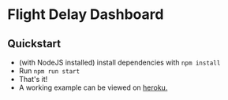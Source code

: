 # Flight Delay Dashboard
## Quickstart
- (with NodeJS installed) install dependencies with `npm install`
- Run `npm run start`
- That's it!
- A working example can be viewed on [heroku.](https://flight-delay-dashboard.herokuapp.com/)
